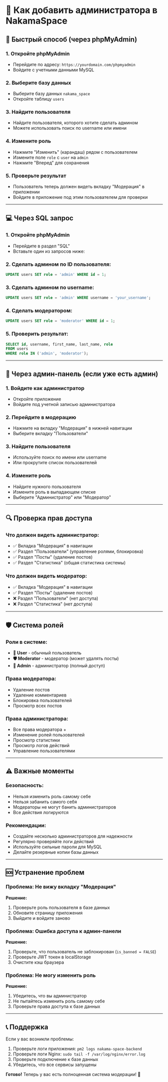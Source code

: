 # 👑 Как добавить администратора в NakamaSpace

## 🚀 Быстрый способ (через phpMyAdmin)

### 1. Откройте phpMyAdmin
- Перейдите по адресу: `https://yourdomain.com/phpmyadmin`
- Войдите с учетными данными MySQL

### 2. Выберите базу данных
- Выберите базу данных `nakama_space`
- Откройте таблицу `users`

### 3. Найдите пользователя
- Найдите пользователя, которого хотите сделать админом
- Можете использовать поиск по username или имени

### 4. Измените роль
- Нажмите "Изменить" (карандаш) рядом с пользователем
- Измените поле `role` с `user` на `admin`
- Нажмите "Вперед" для сохранения

### 5. Проверьте результат
- Пользователь теперь должен видеть вкладку "Модерация" в приложении
- Войдите в приложение под этим пользователем для проверки

---

## 💻 Через SQL запрос

### 1. Откройте phpMyAdmin
- Перейдите в раздел "SQL"
- Вставьте один из запросов ниже:

### 2. Сделать админом по ID пользователя:
```sql
UPDATE users SET role = 'admin' WHERE id = 1;
```

### 3. Сделать админом по username:
```sql
UPDATE users SET role = 'admin' WHERE username = 'your_username';
```

### 4. Сделать модератором:
```sql
UPDATE users SET role = 'moderator' WHERE id = 1;
```

### 5. Проверить результат:
```sql
SELECT id, username, first_name, last_name, role 
FROM users 
WHERE role IN ('admin', 'moderator');
```

---

## 🎯 Через админ-панель (если уже есть админ)

### 1. Войдите как администратор
- Откройте приложение
- Войдите под учетной записью администратора

### 2. Перейдите в модерацию
- Нажмите на вкладку "Модерация" в нижней навигации
- Выберите вкладку "Пользователи"

### 3. Найдите пользователя
- Используйте поиск по имени или username
- Или прокрутите список пользователей

### 4. Измените роль
- Найдите нужного пользователя
- Измените роль в выпадающем списке
- Выберите "Администратор" или "Модератор"

---

## 🔍 Проверка прав доступа

### Что должен видеть администратор:
- ✅ Вкладка "Модерация" в навигации
- ✅ Раздел "Пользователи" (управление ролями, блокировка)
- ✅ Раздел "Посты" (удаление постов)
- ✅ Раздел "Статистика" (общая статистика системы)

### Что должен видеть модератор:
- ✅ Вкладка "Модерация" в навигации
- ✅ Раздел "Посты" (удаление постов)
- ❌ Раздел "Пользователи" (нет доступа)
- ❌ Раздел "Статистика" (нет доступа)

---

## 🛡️ Система ролей

### Роли в системе:
- **👤 User** - обычный пользователь
- **🛡️ Moderator** - модератор (может удалять посты)
- **👑 Admin** - администратор (полный доступ)

### Права модератора:
- Удаление постов
- Удаление комментариев
- Блокировка пользователей
- Просмотр всех постов

### Права администратора:
- Все права модератора +
- Изменение ролей пользователей
- Просмотр статистики
- Просмотр логов действий
- Управление пользователями

---

## ⚠️ Важные моменты

### Безопасность:
- Нельзя изменить роль самому себе
- Нельзя забанить самого себя
- Модераторы не могут банить администраторов
- Все действия логируются

### Рекомендации:
- Создайте несколько администраторов для надежности
- Регулярно проверяйте логи действий
- Используйте сильные пароли для MySQL
- Делайте резервные копии базы данных

---

## 🆘 Устранение проблем

### Проблема: Не вижу вкладку "Модерация"
**Решение:**
1. Проверьте роль пользователя в базе данных
2. Обновите страницу приложения
3. Выйдите и войдите заново

### Проблема: Ошибка доступа к админ-панели
**Решение:**
1. Проверьте, что пользователь не заблокирован (`is_banned = FALSE`)
2. Проверьте JWT токен в localStorage
3. Очистите кэш браузера

### Проблема: Не могу изменить роль
**Решение:**
1. Убедитесь, что вы администратор
2. Не пытайтесь изменить роль самому себе
3. Проверьте права доступа к базе данных

---

## 📞 Поддержка

Если у вас возникли проблемы:
1. Проверьте логи приложения: `pm2 logs nakama-space-backend`
2. Проверьте логи Nginx: `sudo tail -f /var/log/nginx/error.log`
3. Проверьте подключение к базе данных
4. Убедитесь, что все сервисы запущены

**Готово!** Теперь у вас есть полноценная система модерации! 🎉
